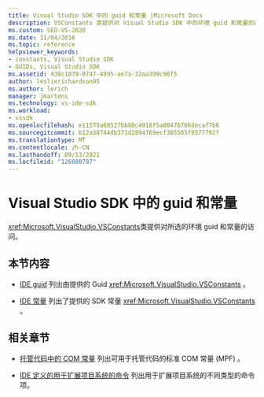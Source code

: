 ```yaml
---
title: Visual Studio SDK 中的 guid 和常量 |Microsoft Docs
description: VSConstants 类提供对 Visual Studio SDK 中的环境 guid 和常量的选择的访问。
ms.custom: SEO-VS-2020
ms.date: 11/04/2016
ms.topic: reference
helpviewer_keywords:
- constants, Visual Studio SDK
- GUIDs, Visual Studio SDK
ms.assetid: 438c1079-0747-4995-ae7a-32aa399c96f5
author: leslierichardson95
ms.author: lerich
manager: jmartens
ms.technology: vs-ide-sdk
ms.workload:
- vssdk
ms.openlocfilehash: e11575a60527bb88c4918f5a00476766decaf7b6
ms.sourcegitcommit: b12a38744db371d2894769ecf305585f9577792f
ms.translationtype: MT
ms.contentlocale: zh-CN
ms.lasthandoff: 09/13/2021
ms.locfileid: "126600787"
---
```

# <a name="guids-and-constants-in-the-visual-studio-sdk"></a>Visual Studio SDK 中的 guid 和常量
<xref:Microsoft.VisualStudio.VSConstants>类提供对所选的环境 guid 和常量的访问。

## <a name="in-this-section"></a>本节内容
- [IDE guid](../extensibility/ide-guids.md) 列出由提供的 Guid <xref:Microsoft.VisualStudio.VSConstants> 。

- [IDE 常量](../extensibility/ide-constants.md) 列出了提供的 SDK 常量 <xref:Microsoft.VisualStudio.VSConstants> 。

## <a name="related-sections"></a>相关章节
- [托管代码中的 COM 常量](../extensibility/com-constants-in-managed-code.md) 列出可用于托管代码的标准 COM 常量 (MPF) 。

- [IDE 定义的用于扩展项目系统的命令](../extensibility/internals/ide-defined-commands-for-extending-project-systems.md) 列出用于扩展项目系统的不同类型的命令项。

